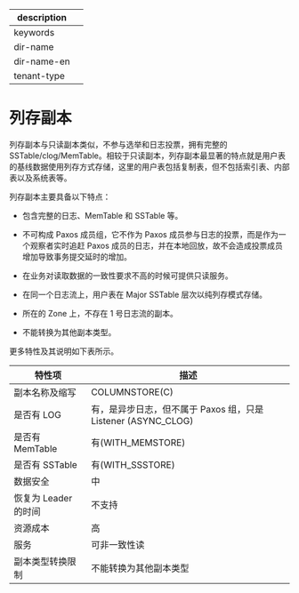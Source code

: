 |description||
|---|---|
|keywords||
|dir-name||
|dir-name-en||
|tenant-type||

# 列存副本

列存副本与只读副本类似，不参与选举和日志投票，拥有完整的 SSTable/clog/MemTable。相较于只读副本，列存副本最显著的特点就是用户表的基线数据使用列存方式存储，这里的用户表包括复制表，但不包括索引表、内部表以及系统表等。

列存副本主要具备以下特点：

* 包含完整的日志、MemTable 和 SSTable 等。

* 不可构成 Paxos 成员组，它不作为 Paxos 成员参与日志的投票，而是作为一个观察者实时追赶 Paxos 成员的日志，并在本地回放，故不会造成投票成员增加导致事务提交延时的增加。

* 在业务对读取数据的一致性要求不高的时候可提供只读服务。

* 在同一个日志流上，用户表在 Major SSTable 层次以纯列存模式存储。

* 所在的 Zone 上，不存在 1 号日志流的副本。

* 不能转换为其他副本类型。

更多特性及其说明如下表所示。

|      特性项           |                      描述                       |
|----------------------|-----------------------------------------------|
| 副本名称及缩写        | COLUMNSTORE(C)                                   |
| 是否有 LOG           | 有，是异步日志，但不属于 Paxos 组，只是 Listener (ASYNC_CLOG) |
| 是否有 MemTable      | 有(WITH_MEMSTORE)                              |
| 是否有 SSTable       | 有(WITH_SSSTORE)       |
| 数据安全             | 中                                             |
| 恢复为 Leader 的时间  | 不支持                                           |
| 资源成本             | 高                                             |
| 服务                 | 可非一致性读                                        |
| 副本类型转换限制       | 不能转换为其他副本类型                                    |

